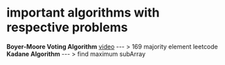 # important algorithms with respective problems

**Boyer-Moore Voting Algorithm** [video](https://www.youtube.com/watch?v=n5QY3x_GNDg)  --- > 169 majority element leetcode\
**Kadane Algorithm**  --- >  find maximum subArray


